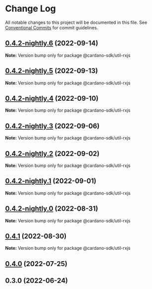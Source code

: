 # Change Log

All notable changes to this project will be documented in this file.
See [Conventional Commits](https://conventionalcommits.org) for commit guidelines.

## [0.4.2-nightly.6](https://github.com/input-output-hk/cardano-js-sdk/compare/@cardano-sdk/util-rxjs@0.4.2-nightly.5...@cardano-sdk/util-rxjs@0.4.2-nightly.6) (2022-09-14)

**Note:** Version bump only for package @cardano-sdk/util-rxjs





## [0.4.2-nightly.5](https://github.com/input-output-hk/cardano-js-sdk/compare/@cardano-sdk/util-rxjs@0.4.2-nightly.4...@cardano-sdk/util-rxjs@0.4.2-nightly.5) (2022-09-13)

**Note:** Version bump only for package @cardano-sdk/util-rxjs





## [0.4.2-nightly.4](https://github.com/input-output-hk/cardano-js-sdk/compare/@cardano-sdk/util-rxjs@0.4.2-nightly.3...@cardano-sdk/util-rxjs@0.4.2-nightly.4) (2022-09-10)

**Note:** Version bump only for package @cardano-sdk/util-rxjs





## [0.4.2-nightly.3](https://github.com/input-output-hk/cardano-js-sdk/compare/@cardano-sdk/util-rxjs@0.4.2-nightly.2...@cardano-sdk/util-rxjs@0.4.2-nightly.3) (2022-09-06)

**Note:** Version bump only for package @cardano-sdk/util-rxjs





## [0.4.2-nightly.2](https://github.com/input-output-hk/cardano-js-sdk/compare/@cardano-sdk/util-rxjs@0.4.2-nightly.1...@cardano-sdk/util-rxjs@0.4.2-nightly.2) (2022-09-02)

**Note:** Version bump only for package @cardano-sdk/util-rxjs





## [0.4.2-nightly.1](https://github.com/input-output-hk/cardano-js-sdk/compare/@cardano-sdk/util-rxjs@0.4.2-nightly.0...@cardano-sdk/util-rxjs@0.4.2-nightly.1) (2022-09-01)

**Note:** Version bump only for package @cardano-sdk/util-rxjs





## [0.4.2-nightly.0](https://github.com/input-output-hk/cardano-js-sdk/compare/@cardano-sdk/util-rxjs@0.4.1...@cardano-sdk/util-rxjs@0.4.2-nightly.0) (2022-08-31)

**Note:** Version bump only for package @cardano-sdk/util-rxjs





## [0.4.1](https://github.com/input-output-hk/cardano-js-sdk/compare/@cardano-sdk/util-rxjs@0.4.0...@cardano-sdk/util-rxjs@0.4.1) (2022-08-30)

**Note:** Version bump only for package @cardano-sdk/util-rxjs





## [0.4.0](https://github.com/input-output-hk/cardano-js-sdk/compare/0.3.0...@cardano-sdk/util-rxjs@0.4.0) (2022-07-25)

## 0.3.0 (2022-06-24)
